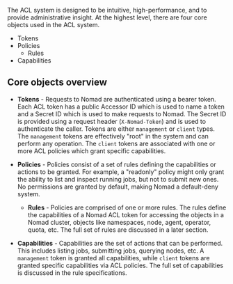 The ACL system is designed to be intuitive, high-performance, and to provide
administrative insight. At the highest level, there are four core objects used
in the ACL system.

- Tokens
- Policies
    - Rules
- Capabilities

## Core objects overview

- **Tokens** - Requests to Nomad are authenticated using a bearer token.
  Each ACL token has a public Accessor ID which is used to name a token and a
  Secret ID which is used to make requests to Nomad. The Secret ID is provided
  using a request header (`X-Nomad-Token`) and is used to authenticate the
  caller. Tokens are either `management` or `client` types. The `management`
  tokens are effectively "root" in the system and can perform any operation.
  The `client` tokens are associated with one or more ACL policies which grant
  specific capabilities.

- **Policies** - Policies consist of a set of rules defining the capabilities or
  actions to be granted. For example, a "readonly" policy might only grant the
  ability to list and inspect running jobs, but not to submit new ones. No
  permissions are granted by default, making Nomad a default-deny system.

  - **Rules** - Policies are comprised of one or more rules. The rules define
    the capabilities of a Nomad ACL token for accessing the objects in a Nomad
    cluster, objects like namespaces, node, agent, operator, quota, etc. The
    full set of rules are discussed in a later section.

- **Capabilities** - Capabilities are the set of actions that can be performed.
  This includes listing jobs, submitting jobs, querying nodes, etc. A
  `management` token is granted all capabilities, while `client` tokens are
  granted specific capabilities via ACL policies. The full set of capabilities
  is discussed in the rule specifications.